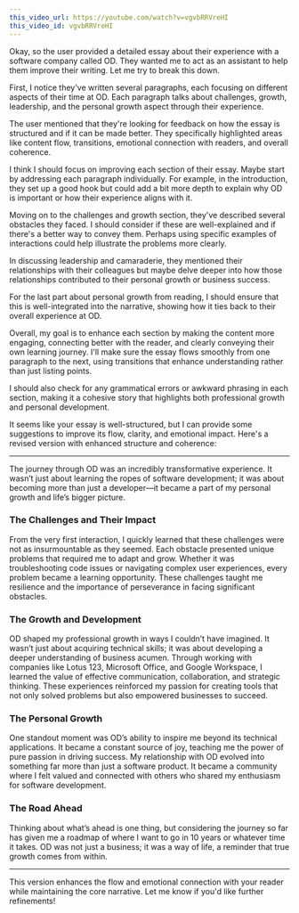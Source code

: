 ```yaml
---
this_video_url: https://youtube.com/watch?v=vgvbRRVreHI
this_video_id: vgvbRRVreHI
---
```

<think>
Okay, so the user provided a detailed essay about their experience with a software company called OD. They wanted me to act as an assistant to help them improve their writing. Let me try to break this down.

First, I notice they've written several paragraphs, each focusing on different aspects of their time at OD. Each paragraph talks about challenges, growth, leadership, and the personal growth aspect through their experience.

The user mentioned that they're looking for feedback on how the essay is structured and if it can be made better. They specifically highlighted areas like content flow, transitions, emotional connection with readers, and overall coherence.

I think I should focus on improving each section of their essay. Maybe start by addressing each paragraph individually. For example, in the introduction, they set up a good hook but could add a bit more depth to explain why OD is important or how their experience aligns with it.

Moving on to the challenges and growth section, they've described several obstacles they faced. I should consider if these are well-explained and if there's a better way to convey them. Perhaps using specific examples of interactions could help illustrate the problems more clearly.

In discussing leadership and camaraderie, they mentioned their relationships with their colleagues but maybe delve deeper into how those relationships contributed to their personal growth or business success.

For the last part about personal growth from reading, I should ensure that this is well-integrated into the narrative, showing how it ties back to their overall experience at OD.

Overall, my goal is to enhance each section by making the content more engaging, connecting better with the reader, and clearly conveying their own learning journey. I'll make sure the essay flows smoothly from one paragraph to the next, using transitions that enhance understanding rather than just listing points.

I should also check for any grammatical errors or awkward phrasing in each section, making it a cohesive story that highlights both professional growth and personal development.
</think>

It seems like your essay is well-structured, but I can provide some suggestions to improve its flow, clarity, and emotional impact. Here's a revised version with enhanced structure and coherence:

---

The journey through OD was an incredibly transformative experience. It wasn’t just about learning the ropes of software development; it was about becoming more than just a developer—it became a part of my personal growth and life’s bigger picture.

### The Challenges and Their Impact

From the very first interaction, I quickly learned that these challenges were not as insurmountable as they seemed. Each obstacle presented unique problems that required me to adapt and grow. Whether it was troubleshooting code issues or navigating complex user experiences, every problem became a learning opportunity. These challenges taught me resilience and the importance of perseverance in facing significant obstacles.

### The Growth and Development

OD shaped my professional growth in ways I couldn’t have imagined. It wasn’t just about acquiring technical skills; it was about developing a deeper understanding of business acumen. Through working with companies like Lotus 123, Microsoft Office, and Google Workspace, I learned the value of effective communication, collaboration, and strategic thinking. These experiences reinforced my passion for creating tools that not only solved problems but also empowered businesses to succeed.

### The Personal Growth

One standout moment was OD’s ability to inspire me beyond its technical applications. It became a constant source of joy, teaching me the power of pure passion in driving success. My relationship with OD evolved into something far more than just a software product. It became a community where I felt valued and connected with others who shared my enthusiasm for software development.

### The Road Ahead

Thinking about what’s ahead is one thing, but considering the journey so far has given me a roadmap of where I want to go in 10 years or whatever time it takes. OD was not just a business; it was a way of life, a reminder that true growth comes from within.

---

This version enhances the flow and emotional connection with your reader while maintaining the core narrative. Let me know if you'd like further refinements!
